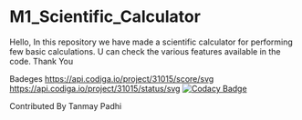 # M1_Scientific_Calculator
Hello,
In this repository we have made a scientific calculator for performing few basic calculations.
U can check the various features available in the code.
Thank You


Badeges
https://api.codiga.io/project/31015/score/svg
https://api.codiga.io/project/31015/status/svg
[![Codacy Badge](https://app.codacy.com/project/badge/Grade/e75128e1c1a54bd7b7bf1ad1eaa1fe78)](https://www.codacy.com/gh/tanmaypadhi08/M1_Scientific_Calculator/dashboard?utm_source=github.com&amp;utm_medium=referral&amp;utm_content=tanmaypadhi08/M1_Scientific_Calculator&amp;utm_campaign=Badge_Grade)



Contributed By Tanmay Padhi
